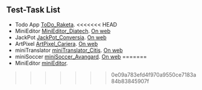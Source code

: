 ## Test-Task List

- Todo App [ToDo_Raketa](/Raketa).
<<<<<<< HEAD
- MiniEditor [MiniEditor_Diatech](/Diatech). [On web](http://www.skart-info.ru/myProjects/miniEditor/)
- JackPot [JackPot_Conversia](/Conversia). [On web](http://www.skart-info.ru/myProjects/jackpot/)
- ArtPixel [ArtPixel_Cariera](/Cariera). [On web](http://www.skart-info.ru/myProjects/pixelArt/)
- miniTranslator [miniTranslator_Citis](/Citis). [On web](http://www.skart-info.ru/myProjects/miniTranslator/)
- miniSoccer [miniSoccer_Avangard](/Avangard). [On web](http://www.skart-info.ru/myProjects/miniSoccer/)
=======
- MiniEditor [miniEditor](/miniEditor).
>>>>>>> 0e09a783efd4f970a9550ce7183a84b83845907f
